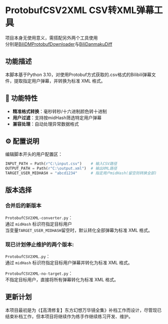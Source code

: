 # ProtobufCSV2XML CSV转XML弹幕工具
项目本身无使用意义，需搭配另外两个工具使用  
分别是[BiliDMProtobufDownloader](https://github.com/Mikuoso/BiliDMProtobufDownloader)与[BiliDanmakuDiff](https://github.com/Mikuoso/BiliDanmakuDiff)

## 功能描述
本脚本基于Python 3.10，对使用Protobuf方式获取的.csv格式的Bilibili弹幕文件，提取指定用户弹幕，并转换为标准 XML 格式。

## 🎯 功能特性
- **精准格式转换**：毫秒转秒/十六进制颜色转十进制
- **用户过滤**：支持按midHash筛选特定用户弹幕
- **兼容处理**：自动处理异常数据格式
## ⚙️ 配置说明
编辑脚本开头的用户配置区：
```python
INPUT_PATH = Path(r"C:\input.csv")    # 输入CSV路径
OUTPUT_PATH = Path(r"C:\output.xml")  # 输出XML路径
TARGET_USER_MIDHASH = "abcd1234"      # 指定用户midHash(留空则转换全部)
```

## 版本选择
### 合并后的新版本
`ProtobufCSV2XML-converter.py`：  
通过 `midHash` 标识符指定目标用户  
当变量`TARGET_USER_MIDHASH`留空时，默认转化全部弹幕为标准 XML 格式。
### 现已计划停止维护的两个版本:  
`ProtobufCSV2XML.py`：  
通过 `midHash` 标识符指定目标用户弹幕并转化为标准 XML 格式。  

`ProtobufCSV2XML-no-target.py`：  
不指定目标用户，直接将所有弹幕转化为标准 XML 格式。

## 更新计划
本项目最初是为《【高清修复】东方幻想万华镜全集》补档工作而设计，尽管现已结束补档工作，但本项目将继续作为练手作继续练习开发、维护。